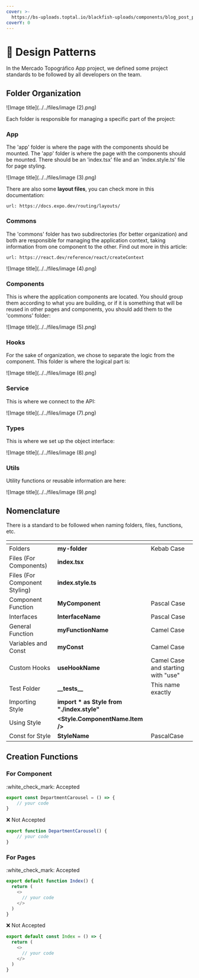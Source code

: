 ```yaml
---
cover: >-
  https://bs-uploads.toptal.io/blackfish-uploads/components/blog_post_page/content/cover_image_file/cover_image/1303284/regular_1708x683_cover-comprehensive-guide-javascript-design-patterns-cf0c7c0e69d51d97044a8431da9175e3.png
coverY: 0
---
```


# 🎯 Design Patterns

In the Mercado Topográfico App project, we defined some project standards to be followed by all developers on the team.

## Folder Organization

![Image title](../../files/image (2).png)

Each folder is responsible for managing a specific part of the project:

### App

The 'app' folder is where the page with the components should be mounted. The 'app' folder is where the page with the components should be mounted. There should be an 'index.tsx' file and an 'index.style.ts' file for page styling.

![Image title](../../files/image (3).png)

There are also some **layout files**, you can check more in this documentation:

```embed
url: https://docs.expo.dev/routing/layouts/
```

### Commons

The 'commons' folder has two subdirectories (for better organization) and both are responsible for managing the application context, taking information from one component to the other. Find out more in this article:

```embed
url: https://react.dev/reference/react/createContext
```

![Image title](../../files/image (4).png)

### Components

This is where the application components are located. You should group them according to what you are building, or if it is something that will be reused in other pages and components, you should add them to the 'commons' folder:

![Image title](../../files/image (5).png)

### Hooks

For the sake of organization, we chose to separate the logic from the component. This folder is where the logical part is:

![Image title](../../files/image (6).png)

### Service

This is where we connect to the API:

![Image title](../../files/image (7).png)

### Types

This is where we set up the object interface:

![Image title](../../files/image (8).png)

### Utils

Utility functions or reusable information are here:

![Image title](../../files/image (9).png)

## Nomenclature

There is a standard to be followed when naming folders, files, functions, etc.

<table data-view="cards"><thead><tr><th></th><th></th><th></th></tr></thead><tbody><tr><td>Folders</td><td><strong>my-folder</strong></td><td>Kebab Case</td></tr><tr><td>Files (For Components)</td><td><strong>index.tsx</strong></td><td></td></tr><tr><td>Files (For Component Styling)</td><td><strong>index.style.ts</strong></td><td></td></tr><tr><td>Component Function</td><td><strong>MyComponent</strong></td><td>Pascal Case</td></tr><tr><td>Interfaces</td><td><strong>InterfaceName</strong></td><td>Pascal Case</td></tr><tr><td>General Function</td><td><strong>myFunctionName</strong></td><td>Camel Case</td></tr><tr><td>Variables and Const</td><td><strong>myConst</strong></td><td>Camel Case</td></tr><tr><td>Custom Hooks</td><td><strong>useHookName</strong></td><td>Camel Case and starting with "use"</td></tr><tr><td>Test Folder</td><td><strong>__tests__</strong></td><td>This name exactly</td></tr><tr><td>Importing Style</td><td><strong>import * as Style from "./index.style"</strong></td><td></td></tr><tr><td>Using Style</td><td><strong>&#x3C;Style.ComponentName.Item /></strong></td><td></td></tr><tr><td>Const for Style</td><td><strong>StyleName</strong></td><td>PascalCase</td></tr></tbody></table>

## Creation Functions

### For Component

:white\_check\_mark: Accepted

```javascript
export const DepartmentCarousel = () => {
    // your code
}
```

:x: Not Accepted

```javascript
export function DepartmentCarousel() {
    // your code
}
```

### For Pages

:white\_check\_mark: Accepted

```javascript
export default function Index() {
  return (
    <>
      // your code
    </>
  )
}
```

:x: Not Accepted

```javascript
export default const Index = () => {
  return (
    <>
      // your code
    </>
  )
}
```

